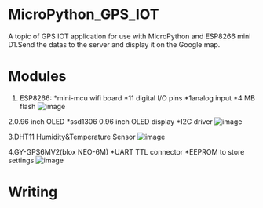 # MicroPython_GPS_IOT
A topic of GPS IOT application for use with MicroPython and ESP8266 mini D1.Send the datas to the server and display it on the Google map.
# Modules
 1. ESP8266:
  *mini-mcu wifi board
  *11 digital I/O pins
  *1analog input
  *4 MB flash
  ![image](https://user-images.githubusercontent.com/63340820/149464356-5e10162b-1b92-4701-b343-c4300a6a9824.png)
 
 2.0.96 inch OLED
  *ssd1306 0.96 inch OLED display
  *I2C driver
  ![image](https://user-images.githubusercontent.com/63340820/149465817-9b5c8ae4-d40d-4392-be90-3d98c6935ed0.png)
 
 3.DHT11 Humidity&Temperature Sensor
  ![image](https://user-images.githubusercontent.com/63340820/149466127-64425eb8-e333-41c9-a9fb-04b791c0aeb0.png)
 
 4.GY-GPS6MV2(blox NEO-6M)
  *UART TTL connector
  *EEPROM to store settings
  ![image](https://user-images.githubusercontent.com/63340820/149466806-988e36ae-f8bc-4897-a774-3e369ae7b832.png)

# Writing

